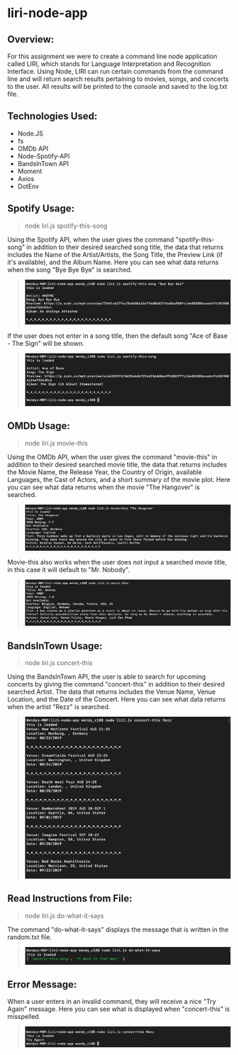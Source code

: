 # liri-node-app

## Overview:

For this assignment we were to create a command line node application called LIRI, which stands for Language Interpretation and Recognition Interface. Using Node, LIRI can run certain commands from the command line and will return search results pertaining to movies, songs, and concerts to the user. All results will be printed to the console and saved to the log.txt file.

## Technologies Used:

- Node.JS
- fs
- OMDb API
- Node-Spotify-API
- BandsInTown API
- Moment
- Axios
- DotEnv

## Spotify Usage:

> node liri.js spotify-this-song

Using the Spotify API, when the user gives the command "spotify-this-song" in addition to their desired searched song title, the data that returns includes the Name of the Artist/Artists, the Song Title, the Preview Link (if it's available), and the Album Name. Here you can see what data returns when the song "Bye Bye Bye" is searched.

> ![alt text][logo]

[logo]: https://github.com/babivokalz/liri-node-app/blob/master/screenshots/Spotify%20-%20Song%20Search.png "Searched Song"

If the user does not enter in a song title, then the default song "Ace of Base - The Sign" will be shown.
> ![alt text][logo1]

[logo1]: https://github.com/babivokalz/liri-node-app/blob/master/screenshots/Spotify%20-%20No%20Song%20Name.png "No Song Searched"

## OMDb Usage:

> node liri.js movie-this

Using the OMDb API, when the user gives the command "movie-this" in addition to their desired searched movie title, the data that returns includes the Movie Name, the Release Year, the Country of Origin, available Languages, the Cast of Actors, and a short summary of the movie plot. Here you can see what data returns when the movie "The Hangover" is searched.

> ![alt text][logo2]

[logo2]: https://github.com/babivokalz/liri-node-app/blob/master/screenshots/OMDB%20-%20Movie%20Search.png "The Hangover"

Movie-this also works when the user does not input a searched movie title, in this case it will default to "Mr. Nobody". 

> ![alt text][logo3]

[logo3]: https://github.com/babivokalz/liri-node-app/blob/master/screenshots/OMDB%20-%20No%20Movie%20Name.png "No Movie Name"

## BandsInTown Usage:

> node liri.js concert-this

Using the BandsInTown API, the user is able to search for upcoming concerts by giving the command "concert-this" in addition to their desired searched Artist. The data that returns includes the Venue Name, Venue Location, and the Date of the Concert. Here you can see what data returns when the artist "Rezz" is searched.

> ![alt text][logo4]

[logo4]: https://github.com/babivokalz/liri-node-app/blob/master/screenshots/Bands%20In%20Town.png "Bands In Town Search"

## Read Instructions from File:

> node liri.js do-what-it-says

The command "do-what-it-says" displays the message that is written in the random.txt file. 

> ![alt text][logo5]

[logo5]:https://github.com/babivokalz/liri-node-app/blob/master/screenshots/Do%20What%20it%20Says.png "Random.txt file"

## Error Message: 

When a user enters in an invalid command, they will receive a nice "Try Again" message. Here you can see what is displayed when "concert-this" is misspelled. 

> ![alt text][logo6]

[logo6]: https://github.com/babivokalz/liri-node-app/blob/master/screenshots/Error%20Message.png "Error Message"